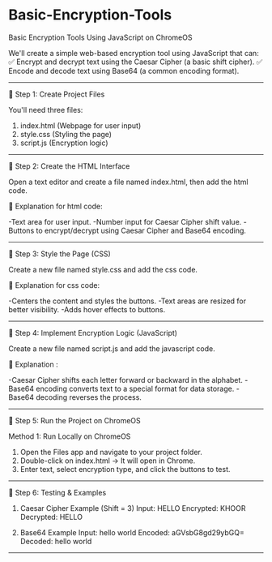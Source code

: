 # Basic-Encryption-Tools

Basic Encryption Tools Using JavaScript on ChromeOS

We'll create a simple web-based encryption tool using JavaScript that can:
✅ Encrypt and decrypt text using the Caesar Cipher (a basic shift cipher).
✅ Encode and decode text using Base64 (a common encoding format).

---

🔹 Step 1: Create Project Files

You'll need three files:

1. index.html (Webpage for user input)
2. style.css (Styling the page)
3. script.js (Encryption logic)

---

🔹 Step 2: Create the HTML Interface

Open a text editor and create a file named index.html, then add the html code.

🔹 Explanation for html code:

-Text area for user input.
-Number input for Caesar Cipher shift value.
-Buttons to encrypt/decrypt using Caesar Cipher and Base64 encoding.

----

🔹 Step 3: Style the Page (CSS)

Create a new file named style.css and add the css code.

🔹 Explanation for css code:

-Centers the content and styles the buttons.
-Text areas are resized for better visibility.
-Adds hover effects to buttons.

---

🔹 Step 4: Implement Encryption Logic (JavaScript)

Create a new file named script.js and add the javascript code.

🔹 Explanation :

-Caesar Cipher shifts each letter forward or backward in the alphabet.
-Base64 encoding converts text to a special format for data storage.
-Base64 decoding reverses the process.

---

🔹 Step 5: Run the Project on ChromeOS

Method 1: Run Locally on ChromeOS

1. Open the Files app and navigate to your project folder.
2. Double-click on index.html → It will open in Chrome.
3. Enter text, select encryption type, and click the buttons to test.

---

🔹 Step 6: Testing & Examples

1. Caesar Cipher Example (Shift = 3)
Input: HELLO
Encrypted: KHOOR
Decrypted: HELLO

2. Base64 Example
Input: hello world
Encoded: aGVsbG8gd29ybGQ=
Decoded: hello world

---
